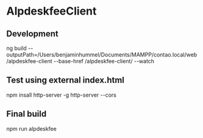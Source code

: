 # AlpdeskfeeClient

## Development
ng build --outputPath=/Users/benjaminhummel/Documents/MAMPP/contao.local/web/alpdeskfee-client --base-href /alpdeskfee-client/ --watch

## Test using external index.html
npm insall http-server -g
http-server --cors

## Final build
npm run alpdeskfee

